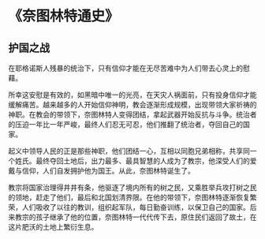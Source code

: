 # 《奈图林特通史》
## 护国之战
在耶格诺斯人残暴的统治下，只有信仰才能在无尽苦难中为人们带去心灵上的慰藉。

所幸这安慰是有效的，如黑暗中唯一的光亮，在天灾人祸面前，只有投身信仰才能缓解痛苦。越来越多的人开始信仰神明，教会逐渐形成规模，出现带领大家祈祷的神职。在教会的带领下，奈图林特人变得团结，拿起武器开始反抗与斗争。统治者的压迫一年比一年严峻，最终人们忍无可忍，他们推翻了统治者，夺回自己的国家。

起义中领导人民的正是那些神职，他们团结一心，互相以同胞兄弟相称，共享同一个姓氏。最终夺回土地后，出力最多、最具智慧的人成为了教宗，他深受人们的爱戴与信仰，人们自发拥护他为国王。从此，奈图林特诞生了。

教宗将国家治理得井井有条，他驱逐了境内所有的树之民，又乘胜举兵攻打树之民的领地，赶走了他们，最后和北国划清界限。在他的带领下，奈图林特逐渐恢复繁荣，人们吸收了以往的教训，组织起军队，每日勤奋训练，以保卫自己的国家。后来教宗的孩子继承了他的位置，奈图林特一代代传下去，原住民们返回了故土，在这片肥沃的土地上繁衍生息。
